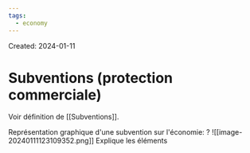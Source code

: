 ```yaml
---
tags:
  - economy
---
```

Created: 2024-01-11

# Subventions (protection commerciale)
Voir définition de [[Subventions]].

Représentation graphique d'une subvention sur l'économie:
?
![[image-20240111123109352.png]]
Explique les éléments

